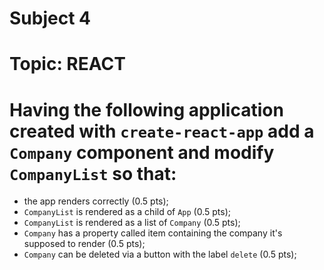 # Subject 4
# Topic: REACT

# Having the following application created with `create-react-app` add a `Company` component and modify `CompanyList` so that:
- the app renders correctly (0.5 pts);
- `CompanyList` is rendered as a child of `App` (0.5 pts);
- `CompanyList` is rendered as a list of `Company` (0.5 pts);
- `Company` has a property called item containing the company it's supposed to render (0.5 pts);
- `Company` can be deleted via a button with the label `delete` (0.5 pts);
